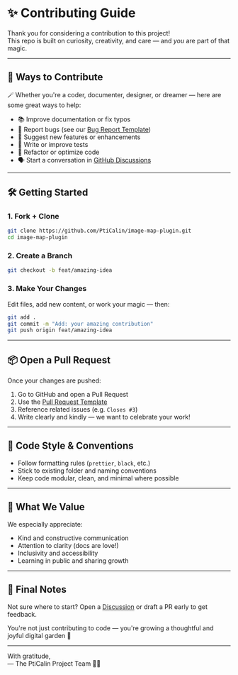 # ✨ Contributing Guide

Thank you for considering a contribution to this project!  
This repo is built on curiosity, creativity, and care — and *you* are part of that magic.

---

## 🧩 Ways to Contribute

🪄 Whether you're a coder, documenter, designer, or dreamer — here are some great ways to help:

- 📚 Improve documentation or fix typos  
- 🐛 Report bugs (see our [Bug Report Template](.github/ISSUE_TEMPLATE/bug_report.yml))  
- 🌟 Suggest new features or enhancements  
- 🧪 Write or improve tests  
- 🔧 Refactor or optimize code  
- 🗣️ Start a conversation in [GitHub Discussions](https://github.com/PtiCalin/image-map-plugin/discussions)

---

## 🛠 Getting Started

### 1. Fork + Clone

```bash
git clone https://github.com/PtiCalin/image-map-plugin.git
cd image-map-plugin
```

### 2. Create a Branch

```bash
git checkout -b feat/amazing-idea
```

### 3. Make Your Changes

Edit files, add new content, or work your magic — then:

```bash
git add .
git commit -m "Add: your amazing contribution"
git push origin feat/amazing-idea
```

---

## 📦 Open a Pull Request

Once your changes are pushed:

1. Go to GitHub and open a Pull Request
2. Use the [Pull Request Template](.github/pull_request_template.md)
3. Reference related issues (e.g. `Closes #3`)
4. Write clearly and kindly — we want to celebrate your work!

---

## 🤖 Code Style & Conventions

- Follow formatting rules (`prettier`, `black`, etc.)
- Stick to existing folder and naming conventions
- Keep code modular, clean, and minimal where possible

---

## 💖 What We Value

We especially appreciate:

- Kind and constructive communication  
- Attention to clarity (docs are love!)  
- Inclusivity and accessibility  
- Learning in public and sharing growth

---

## 🌿 Final Notes

Not sure where to start? Open a [Discussion](https://github.com/PtiCalin/image-map-plugin/discussions) or draft a PR early to get feedback.

You're not just contributing to code — you're growing a thoughtful and joyful digital garden 🌼

---

With gratitude,  
— The PtiCalin Project Team 🧠💫
